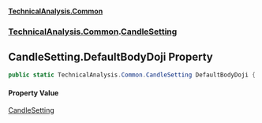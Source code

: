 #### [TechnicalAnalysis.Common](TechnicalAnalysis.Common.md 'TechnicalAnalysis.Common')
### [TechnicalAnalysis.Common](TechnicalAnalysis.Common.md#TechnicalAnalysis.Common 'TechnicalAnalysis.Common').[CandleSetting](CandleSetting.md 'TechnicalAnalysis.Common.CandleSetting')

## CandleSetting.DefaultBodyDoji Property

```csharp
public static TechnicalAnalysis.Common.CandleSetting DefaultBodyDoji { get; }
```

#### Property Value
[CandleSetting](CandleSetting.md 'TechnicalAnalysis.Common.CandleSetting')